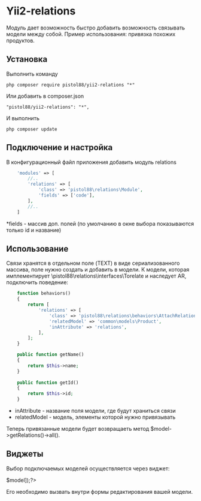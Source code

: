 Yii2-relations
==========
Модуль дает возможность быстро добавить возможность связывать модели между собой. Пример использования: привязка похожих продуктов.

Установка
---------------------------------
Выполнить команду

```
php composer require pistol88/yii2-relations "*"
```

Или добавить в composer.json

```
"pistol88/yii2-relations": "*",
```

И выполнить

```
php composer update
```

Подключение и настройка
---------------------------------
В конфигурационный файл приложения добавить модуль relations
```php
    'modules' => [
        //..
        'relations' => [
            'class' => 'pistol88\relations\Module',
            'fields' => ['code'],
        ],
        //..
    ]
```

*fields - массив доп. полей (по умолчанию в окне выбора показываются только id и название)

Использование
---------------------------------
Связи хранятся в отдельном поле (TEXT) в виде сериализованного массива, поле нужно создать и добавить в модели. К модели, которая имплементирует \pistol88\relations\interfaces\Torelate и наследует AR, подключить поведение:

```php
    function behaviors()
    {
        return [
            'relations' => [
                'class' => 'pistol88\relations\behaviors\AttachRelations',
                'relatedModel' => 'common\models\Product',
                'inAttribute' => 'relations',
            ],
        ];
    }

    public function getName()
    {
        return $this->name;
    }
    
    public function getId()
    {
        return $this->id;
    }
```

* inAttribute - название поля модели, где будут храниться связи
* relatedModel - модель, элементы которой нужно привязывать

Теперь привязанные модели будет возвращаеть метод $model->getRelations()->all().

Виджеты
---------------------------------
Выбор подключаемых моделей осуществляется через виджет:

<?=\pistol88\relations\widgets\Constructor::widget(['model' => $model]);?>

Его необходимо вызвать внутри формы редактирования вашей модели.
